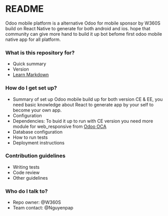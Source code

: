 # README #

Odoo mobile platform is a alternative Odoo for mobile sponsor by W360S build on React Native to generate for both android and ios. hope that community can give more hand to build it up bot befome first odoo mobile native app for all platform.

### What is this repository for? ###

* Quick summary
* Version
* [Learn Markdown](https://bitbucket.org/tutorials/markdowndemo)

### How do I get set up? ###

* Summary of set up
Odoo mobile build up for both version CE & EE, you need basic knowledge about React to generate app by your self to become your own app.
* Configuration
* Dependencies:
To buid it up to run with CE version you need more module for web_responsive from [Odoo OCA](https://github.com/OCA/web)
* Database configuration
* How to run tests
* Deployment instructions

### Contribution guidelines ###

* Writing tests
* Code review
* Other guidelines

### Who do I talk to? ###

* Repo owner: @W360S
* Team contact: @Nguyenpap
